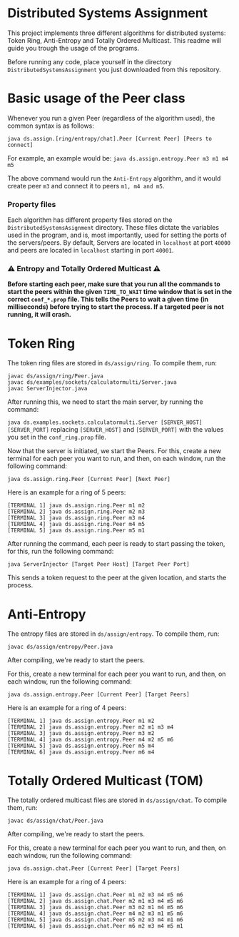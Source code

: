# Distributed Systems Assignment

This project implements three different algorithms for distributed systems: Token Ring, Anti-Entropy and Totally Ordered Multicast. This readme will guide you trough the usage of the programs.

Before running any code, place yourself in the directory `DistributedSystemsAssignment` you just downloaded from this repository.

# Basic usage of the Peer class

Whenever you run a given Peer (regardless of the algorithm used), the common syntax is as follows:

`java ds.assign.[ring/entropy/chat].Peer [Current Peer] [Peers to connect]`

For example, an example would be:
`java ds.assign.entropy.Peer m3 m1 m4 m5`

The above command would run the `Anti-Entropy` algorithm, and it would create peer `m3` and connect it to peers `m1, m4 and m5`.

### Property files

Each algorithm has different property files stored on the `DistributedSystemsAsignment` directory. These files dictate the variables used in the program, and is, most importantly, used for setting the ports of the servers/peers. By default, Servers are located in `localhost` at port `40000` and peers are located in `localhost` starting in port `40001`.

### ⚠️ Entropy and Totally Ordered Multicast ⚠️

**Before starting each peer, make sure that you run all the commands to start the peers within the given `TIME_TO_WAIT` time window that is set in the correct `conf_*.prop` file. This tells the Peers to wait a given time (in milliseconds) before trying to start the process. If a targeted peer is not running, it will crash.**

# Token Ring

The token ring files are stored in `ds/assign/ring`. To compile them, run:

```
javac ds/assign/ring/Peer.java
javac ds/examples/sockets/calculatormulti/Server.java
javac ServerInjector.java
```

After running this, we need to start the main server, by running the command:

`java ds.examples.sockets.calculatormulti.Server [SERVER_HOST] [SERVER_PORT]` replacing `[SERVER_HOST]` and `[SERVER_PORT]` with the values you set in the `conf_ring.prop` file.

Now that the server is initiated, we start the Peers. For this, create a new terminal for each peer you want to run, and then, on each window, run the following command:

`java ds.assign.ring.Peer [Current Peer] [Next Peer]`

Here is an example for a ring of 5 peers:

```
[TERMINAL 1] java ds.assign.ring.Peer m1 m2
[TERMINAL 2] java ds.assign.ring.Peer m2 m3
[TERMINAL 3] java ds.assign.ring.Peer m3 m4
[TERMINAL 4] java ds.assign.ring.Peer m4 m5
[TERMINAL 5] java ds.assign.ring.Peer m5 m1
```

After running the command, each peer is ready to start passing the token, for this, run the following command:

`java ServerInjector [Target Peer Host] [Target Peer Port]`

This sends a token request to the peer at the given location, and starts the process.

# Anti-Entropy

The entropy files are stored in `ds/assign/entropy`. To compile them, run:

`javac ds/assign/entropy/Peer.java`

After compiling, we're ready to start the peers.

For this, create a new terminal for each peer you want to run, and then, on each window, run the following command:

`java ds.assign.entropy.Peer [Current Peer] [Target Peers]`

Here is an example for a ring of 4 peers:

```
[TERMINAL 1] java ds.assign.entropy.Peer m1 m2
[TERMINAL 2] java ds.assign.entropy.Peer m2 m1 m3 m4
[TERMINAL 3] java ds.assign.entropy.Peer m3 m2
[TERMINAL 4] java ds.assign.entropy.Peer m4 m2 m5 m6
[TERMINAL 5] java ds.assign.entropy.Peer m5 m4
[TERMINAL 6] java ds.assign.entropy.Peer m6 m4
```

# Totally Ordered Multicast (TOM)

The totally ordered multicast files are stored in `ds/assign/chat`. To compile them, run:

`javac ds/assign/chat/Peer.java`

After compiling, we're ready to start the peers.

For this, create a new terminal for each peer you want to run, and then, on each window, run the following command:

`java ds.assign.chat.Peer [Current Peer] [Target Peers]`

Here is an example for a ring of 4 peers:

```
[TERMINAL 1] java ds.assign.chat.Peer m1 m2 m3 m4 m5 m6
[TERMINAL 2] java ds.assign.chat.Peer m2 m1 m3 m4 m5 m6
[TERMINAL 3] java ds.assign.chat.Peer m3 m2 m1 m4 m5 m6
[TERMINAL 4] java ds.assign.chat.Peer m4 m2 m3 m1 m5 m6
[TERMINAL 5] java ds.assign.chat.Peer m5 m2 m3 m4 m1 m6
[TERMINAL 6] java ds.assign.chat.Peer m6 m2 m3 m4 m5 m1
```
